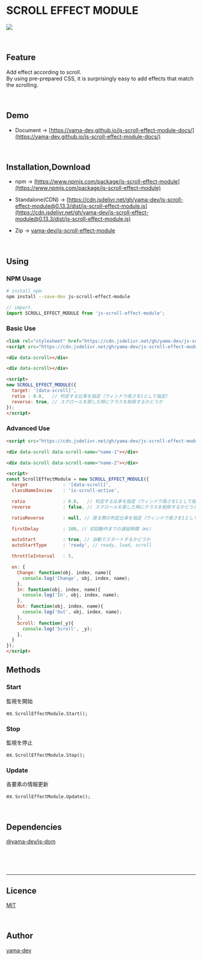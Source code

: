 # SCROLL EFFECT MODULE

[![](https://img.shields.io/github/release/yama-dev/js-scroll-effect-module.svg)](https://github.com/yama-dev/js-scroll-effect-module/releases/latest)

<br>

## Feature

Add effect according to scroll.  
By using pre-prepared CSS, it is surprisingly easy to add effects that match the scrolling.

<br>

## Demo

- Document -> [https://yama-dev.github.io/js-scroll-effect-module-docs/](https://yama-dev.github.io/js-scroll-effect-module-docs/)

<br>

## Installation,Download

- npm -> [https://www.npmjs.com/package/js-scroll-effect-module](https://www.npmjs.com/package/js-scroll-effect-module)

- Standalone(CDN) -> [https://cdn.jsdelivr.net/gh/yama-dev/js-scroll-effect-module@0.13.3/dist/js-scroll-effect-module.js](https://cdn.jsdelivr.net/gh/yama-dev/js-scroll-effect-module@0.13.3/dist/js-scroll-effect-module.js)

- Zip -> [yama-dev/js-scroll-effect-module](https://github.com/yama-dev/js-scroll-effect-module/releases/latest)

<br>

## Using

### NPM Usage

``` bash
# install npm.
npm install --save-dev js-scroll-effect-module
```

``` javascript
// import.
import SCROLL_EFFECT_MODULE from 'js-scroll-effect-module';
```

### Basic Use

``` html
<link rel="stylesheet" href="https://cdn.jsdelivr.net/gh/yama-dev/js-scroll-effect-module@0.13.3/examples/scroll-effect-module.css">
<script src="https://cdn.jsdelivr.net/gh/yama-dev/js-scroll-effect-module@0.13.3/dist/js-scroll-effect-module.js"></script>

<div data-scroll></div>

<div data-scroll></div>

<script>
new SCROLL_EFFECT_MODULE({
  target: '[data-scroll]',
  ratio : 0.8,   // 判定する比率を指定（ウィンドウ高さを1として指定）
  reverse: true, // スクロールを戻した時にクラスを削除するかどうか
});
</script>
```

### Advanced Use

``` html
<script src="https://cdn.jsdelivr.net/gh/yama-dev/js-scroll-effect-module@0.13.3/dist/js-scroll-effect-module.js"></script>

<div data-scroll data-scroll-name="name-1"></div>

<div data-scroll data-scroll-name="name-2"></div>

<script>
const ScrollEffectModule = new SCROLL_EFFECT_MODULE({
  target             : '[data-scroll]',
  classNameInview    : 'is-scroll-active',

  ratio              : 0.8,   // 判定する比率を指定（ウィンドウ高さを1として指定）
  reverse            : false, // スクロールを戻した時にクラスを削除するかどうか

  ratioReverse       : null, // 戻る際の判定比率を指定（ウィンドウ高さを1として指定）

  firstDelay         : 100, // 初回動作までの遅延時間（ms）

  autoStart          : true, // 自動でスタートするかどうか
  autoStartType      : 'ready', // ready, load, scroll

  throttleInterval   : 5,

  on: {
    Change: function(obj, index, name){
      console.log('Change', obj, index, name);
    },
    In: function(obj, index, name){
      console.log('In', obj, index, name);
    },
    Out: function(obj, index, name){
      console.log('Out', obj, index, name);
    },
    Scroll: function(_y){
      console.log('Scroll', _y);
    },
  }
});
</script>
```

## Methods

### Start

監視を開始

ex. `ScrollEffectModule.Start();`

### Stop

監視を停止

ex. `ScrollEffectModule.Stop();`

### Update

各要素の情報更新

ex. `ScrollEffectModule.Update();`

<br>

## Dependencies

[@yama-dev/js-dom](https://github.com/yama-dev/js-dom)

<br><br><br>

---

## Licence

[MIT](https://github.com/yama-dev/js-scroll-effect-module/blob/master/LICENSE)

<br>

## Author

[yama-dev](https://github.com/yama-dev)

